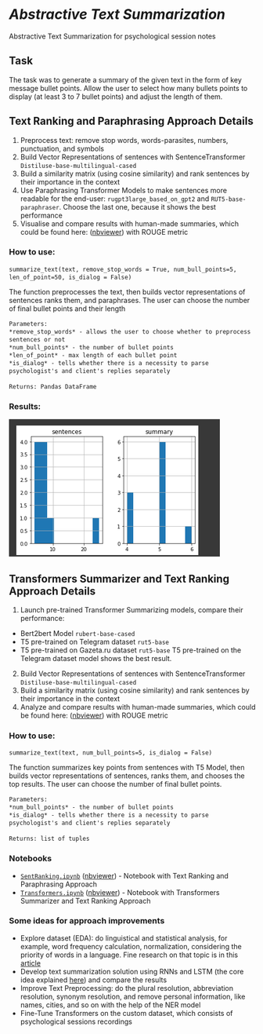 # *Abstractive Text Summarization*
Abstractive Text Summarization for psychological session notes

## Task
The task was to generate a summary of the given text in the form of key message bullet points. Allow the user to select how many bullets points to display (at least 3 to 7 bullet points) and adjust the length of them.

## Text Ranking and Paraphrasing Approach Details
 1) Preprocess text: remove stop words, words-parasites, numbers, punctuation, and symbols
 2) Build Vector Representations of sentences with SentenceTransformer `Distiluse-base-multilingual-cased`
 3) Build a similarity matrix (using cosine similarity) and rank sentences by their importance in the context 
 4) Use Paraphrasing Transformer Models to make sentences more readable for the end-user:
 `rugpt3large_based_on_gpt2` and `RUT5-base-paraphraser`. Choose the last one, because it shows the best performance
 5) Visualise and compare results with human-made summaries, which could be found here:  ([nbviewer](https://raw.githubusercontent.com/Teasotea/textSummarization/main/data/evaluation_summary_all.txt)) with ROUGE metric

### How to use:

```
summarize_text(text, remove_stop_words = True, num_bull_points=5, len_of_point=50, is_dialog = False)

```
The function preprocesses the text, then builds vector representations of sentences ranks them, and paraphrases.
The user can choose the number of final bullet points and their length

```
Parameters:
*remove_stop_words* - allows the user to choose whether to preprocess sentences or not
*num_bull_points* - the number of bullet points
*len_of_point* - max length of each bullet point
*is_dialog* - tells whether there is a necessity to parse psychologist's and client's replies separately

Returns: Pandas DataFrame
```
### Results:

![](https://github.com/Teasotea/textSummarization/blob/main/img/res.png?raw=true)

## Transformers Summarizer and Text Ranking Approach Details
 1) Launch pre-trained Transformer Summarizing models, compare their performance:
   * Bert2bert Model `rubert-base-cased`
   * T5 pre-trained on Telegram dataset `rut5-base`
   * T5 pre-trained on Gazeta.ru dataset `rut5-base`
 T5 pre-trained on the Telegram dataset model shows the best result.
 2) Build Vector Representations of sentences with SentenceTransformer `Distiluse-base-multilingual-cased`
 3) Build a similarity matrix (using cosine similarity) and rank sentences by their importance in the context 
 4)  Analyze and compare results with human-made summaries, which could be found here:  ([nbviewer](https://raw.githubusercontent.com/Teasotea/textSummarization/main/data/evaluation_summary_all.txt)) with ROUGE metric

### How to use:

```
summarize_text(text, num_bull_points=5, is_dialog = False)
```

The function summarizes key points from sentences with T5 Model, then builds vector representations of sentences, ranks them, and chooses the top results.
The user can choose the number of final bullet points.

```
Parameters:
*num_bull_points* - the number of bullet points
*is_dialog* - tells whether there is a necessity to parse psychologist's and client's replies separately

Returns: list of tuples
```


### Notebooks
- [`SentRanking.ipynb`](https://github.com/Teasotea/textSummarization/blob/main/SentRanking.ipynb) ([nbviewer](https://github.com/Teasotea/textSummarization/blob/main/SentRanking.ipynb)) - Notebook with Text Ranking and Paraphrasing Approach 
- [`Transformers.ipynb`](https://github.com/Teasotea/textSummarization/blob/main/Transformers.ipynb) ([nbviewer](https://github.com/Teasotea/textSummarization/blob/main/Transformers.ipynb)) - Notebook with Transformers Summarizer and Text Ranking Approach


### Some ideas for approach improvements

*   Explore dataset (EDA): do linguistical and statistical analysis, for example, word frequency calculation, normalization, considering the priority of words in a language. Fine research on that topic is in this [article](https://www.ijert.org/research/text-summarizer-using-abstractive-and-extractive-method-IJERTV3IS050821.pdf )
*   Develop text summarization solution using RNNs and LSTM (the core idea explained [here](https://www.analyticsvidhya.com/blog/2019/06/comprehensive-guide-text-summarization-using-deep-learning-python/ )) and compare the results
*   Improve Text Preprocessing: do the plural resolution, abbreviation resolution, synonym resolution, and remove personal information, like names, cities, and so on with the help of the NER model
*   Fine-Tune Transformers on the custom dataset, which consists of psychological sessions recordings
